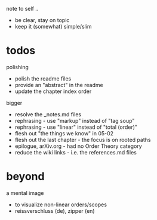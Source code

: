 
note to self ..
- be clear, stay on topic
- keep it (somewhat) simple/slim

# todos

polishing
- polish the readme files
- provide an "abstract" in the readme
- update the chapter index order

bigger
- resolve the _notes.md files
- rephrasing - use "markup" instead of "tag soup"
- rephrasing - use "linear" instead of "total (order)"
- flesh out "the things we know" in 05-02
- flesh out the last chapter - the focus is on rooted paths
- epilogue, arXiv.org - had no Order Theory category
- reduce the wiki links - i.e. the references.md files

# beyond

a mental image
- to visualize non-linear orders/scopes
- reissverschluss (de), zipper (en)
